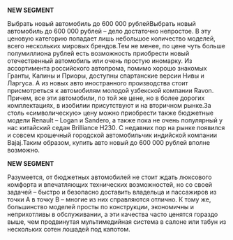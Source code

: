 **NEW SEGMENT**

﻿Выбрать новый автомобиль до 600 000 рублейВыбрать новый автомобиль до 600 000 рублей – дело достаточно непростое. В эту ценовую категорию попадает лишь небольшое количество моделей, всего нескольких мировых брендов.Тем не менее, по цене чуть больше полумиллиона рублей есть возможность приобрести новый отечественный автомобиль или очень простую иномарку. Из ассортимента российского автопрома, помимо хорошо знакомых Гранты, Калины и Приоры, доступны спартанские версии Нивы и Ларгуса. А из новых авто иностранного производства стоит присмотреться к автомобилям молодой узбекской компании Ravon. Причем, все эти автомобили, по той же цене, но в более дорогих комплектациях, в изобилии присутствуют и на вторичном рынке.За столь «символическую» цену можно приобрести также бюджетные модели Renault – Logan и Sandero, а также пока не очень популярный у нас китайский седан Brilliance H230. С недавних пор на рынке появился и совсем крошечный городской автомобильчик индийской компании Bajaj.Таким образом, купить авто новый до 600 000 рублей вполне возможно. 

**NEW SEGMENT**

 Разумеется, от бюджетных автомобилей не стоит ждать люксового комфорта и впечатляющих технических возможностей, но со своей задачей – быстро и безопасно доставить владельца и пассажиров из точки А в точку В – многие из них справляются отлично. К тому же, большинство моделей просты по конструкции, экономичны и неприхотливы в обслуживании, а эти качества часто ценятся гораздо выше, чем продвинутая мультимедийная система в салоне или табун из нескольких сотен лошадей под капотом. 

